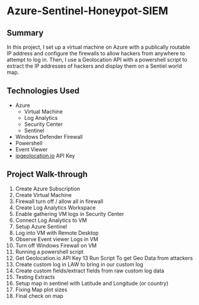 # Azure-Sentinel-Honeypot-SIEM

## Summary
In this project, I set up a virtual machine on Azure with a publically routable IP address and configure the firewalls to allow hackers from anywhere to attempt to log in. Then, I use a Geolocation API with a powershell script to extract the IP addresses of hackers and display them on a Sentiel world map.

## Technologies Used

- Azure
  - Virtual Machine
  - Log Analytics
  - Security Center
  - Sentinel
- Windows Defender Firewall
- Powershell
- Event Viewer
- [ipgeolocation.io](https://ipgeolocation.io/) API Key

## Project Walk-through
 1. Create Azure Subscription
 2. Create Virtual Machine
 3. Firewall turn off / allow all in firewall
 4. Create Log Analytics Workspace
 5. Enable gathering VM logs in Security Center
 6. Connect Log Analytics to VM
 7. Setup Azure Sentinel
 8. Log into VM with Remote Desktop
 9. Observe Event viewer Logs in VM
 10. Turn off Windows Firewall on VM
 11. Running a powershell script
 12. Get Geolocation.io API Key 13 Run Script To get Geo Data from attackers
 13. Create custom log in LAW to bring in our custom log
 14. Create custom fields/extract fields from raw custom log data
 15. Testing Extracts
 16. Setup map in sentinel with Latitude and Longitude (or country)
 17. Fixing Map plot sizes
 18. Final check on map

